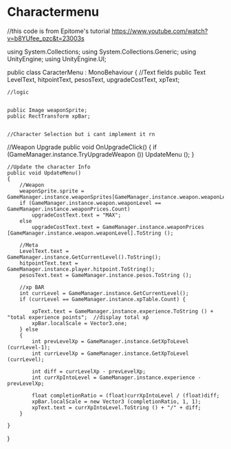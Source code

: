 # Charactermenu
 //this code is from Epitome's tutorial https://www.youtube.com/watch?v=b8YUfee_pzc&t=23003s

using System.Collections;
using System.Collections.Generic;
using UnityEngine;
using UnityEngine.UI;

public class CaracterMenu : MonoBehaviour
{
	//Text fields
	public Text LevelText, hitpointText, pesosText, upgradeCostText, xpText;

	//logic


	public Image weaponSprite;
	public RectTransform xpBar;


	//Character Selection but i cant implement it rn


//Weapon Upgrade
	public void OnUpgradeClick()
	{
		if (GameManager.instance.TryUpgradeWeapon ())
			UpdateMenu ();
	}

	//Update the character Info
	public void UpdateMenu()
	{
		//Weapon
		weaponSprite.sprite = GameManager.instance.weaponSprites[GameManager.instance.weapon.weaponLevel];
		if (GameManager.instance.weapon.weaponLevel == GameManager.instance.weaponPrices.Count)
			upgradeCostText.text = "MAX";
		else
			upgradeCostText.text = GameManager.instance.weaponPrices [GameManager.instance.weapon.weaponLevel].ToString ();

		//Meta
		LevelText.text = GameManager.instance.GetCurrentLevel().ToString();
		hitpointText.text = GameManager.instance.player.hitpoint.ToString();
		pesosText.text = GameManager.instance.pesos.ToString ();

		//xp BAR
		int currLevel = GameManager.instance.GetCurrentLevel();
		if (currLevel == GameManager.instance.xpTable.Count) {

			xpText.text = GameManager.instance.experience.ToString () + "total experience points";  //display total xṕ
			xpBar.localScale = Vector3.one;
		} else 
		{
			int prevLevelXp = GameManager.instance.GetXpToLevel (currLevel-1);
			int currLevelXp = GameManager.instance.GetXpToLevel (currLevel);

			int diff = currLevelXp - prevLevelXp;
			int currXpIntoLevel = GameManager.instance.experience - prevLevelXp;

			float completionRatio = (float)currXpIntoLevel / (float)diff;
			xpBar.localScale = new Vector3 (completionRatio, 1, 1);
			xpText.text = currXpIntoLevel.ToString () + "/" + diff; 
		}
			
	}
}
